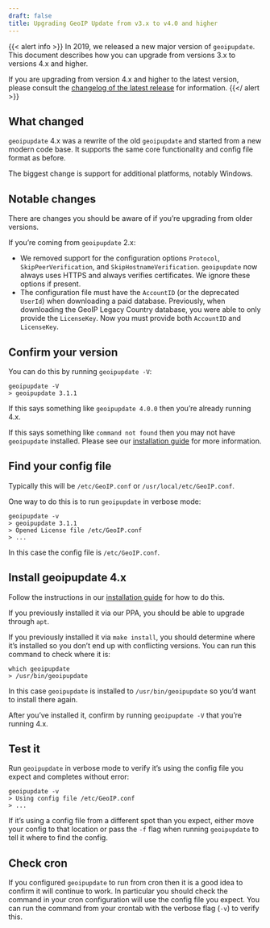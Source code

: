 ```yaml
---
draft: false
title: Upgrading GeoIP Update from v3.x to v4.0 and higher
---
```


{{< alert info >}}
In 2019, we released a new major version of `geoipupdate`. This document
describes how you can upgrade from versions 3.x to versions 4.x and higher.

If you are upgrading from version 4.x and higher to the latest version, please
consult the
[changelog of the latest release](https://github.com/maxmind/geoipupdate/releases)
for information.
{{</ alert >}}

## What changed

`geoipupdate` 4\.x was a rewrite of the old `geoipupdate` and started from a new
modern code base. It supports the same core functionality and config file format
as before.

The biggest change is support for additional platforms, notably Windows.

## Notable changes

There are changes you should be aware of if you’re upgrading from older
versions.

If you’re coming from `geoipupdate` 2\.x:

- We removed support for the configuration options `Protocol`,
  `SkipPeerVerification`, and `SkipHostnameVerification`. `geoipupdate` now
  always uses HTTPS and always verifies certificates. We ignore these options if
  present.
- The configuration file must have the `AccountID` (or the deprecated `UserId`)
  when downloading a paid database. Previously, when downloading the GeoIP
  Legacy Country database, you were able to only provide the `LicenseKey`. Now
  you must provide both `AccountID` and `LicenseKey`.

## Confirm your version

You can do this by running `geoipupdate -V`:

```shell
geoipupdate -V
> geoipupdate 3.1.1
```

If this says something like `geoipupdate 4.0.0` then you’re already running 4.x.

If this says something like `command not found` then you may not have
`geoipupdate` installed. Please see our
[installation guide](/geoip/updating-databases#1-install-geoip-update) for more
information.

## Find your config file

Typically this will be `/etc/GeoIP.conf` or `/usr/local/etc/GeoIP.conf`.

One way to do this is to run `geoipupdate` in verbose mode:

```shell
geoipupdate -v
> geoipupdate 3.1.1
> Opened License file /etc/GeoIP.conf
> ...
```

In this case the config file is `/etc/GeoIP.conf`.

## Install geoipupdate 4.x

Follow the instructions in our
[installation guide](/geoip/updating-databases#1-install-geoip-update) for how
to do this.

If you previously installed it via our PPA, you should be able to upgrade
through `apt`.

If you previously installed it via `make install`, you should determine where
it’s installed so you don’t end up with conflicting versions. You can run this
command to check where it is:

```shell
which geoipupdate
> /usr/bin/geoipupdate
```

In this case `geoipupdate` is installed to `/usr/bin/geoipupdate` so you’d want
to install there again.

After you’ve installed it, confirm by running `geoipupdate -V` that you’re
running 4.x.

## Test it

Run `geoipupdate` in verbose mode to verify it’s using the config file you
expect and completes without error:

```shell
geoipupdate -v
> Using config file /etc/GeoIP.conf
> ...
```

If it’s using a config file from a different spot than you expect, either move
your config to that location or pass the `-f` flag when running `geoipupdate` to
tell it where to find the config.

## Check cron

If you configured `geoipupdate` to run from cron then it is a good idea to
confirm it will continue to work. In particular you should check the command in
your cron configuration will use the config file you expect. You can run the
command from your crontab with the verbose flag (`-v`) to verify this.
